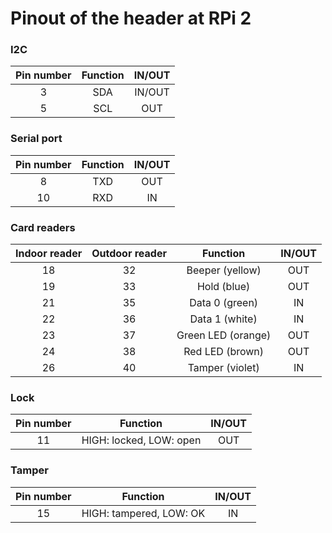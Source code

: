 # Pinout of the header at RPi 2

### I2C
| Pin number | Function | IN/OUT |
|:---:|:---:|:---:|
| 3 | SDA | IN/OUT |
| 5 | SCL | OUT |

### Serial port
| Pin number | Function | IN/OUT |
|:---:|:---:|:---:|
| 8 | TXD | OUT |
| 10 | RXD | IN |

### Card readers
| Indoor reader | Outdoor reader | Function | IN/OUT |
|:---:|:---:|:---:|:---:|
| 18 | 32 | Beeper (yellow) | OUT |
| 19 | 33 | Hold (blue) | OUT |
| 21 | 35 | Data 0 (green) | IN |
| 22 | 36 | Data 1 (white) | IN |
| 23 | 37 | Green LED (orange) | OUT |
| 24 | 38 | Red LED (brown) | OUT |
| 26 | 40 | Tamper (violet) | IN |

### Lock
| Pin number | Function | IN/OUT |
|:---:|:---:|:---:|
| 11 | HIGH: locked, LOW: open | OUT |

### Tamper
| Pin number | Function | IN/OUT |
|:---:|:---:|:---:|
| 15 | HIGH: tampered, LOW: OK | IN |
